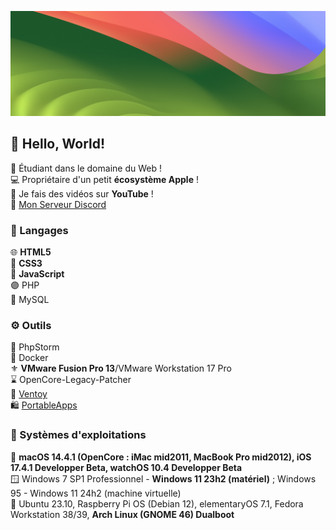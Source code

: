 ![banner](./assets/banner.png)
## 👋 Hello, World!
🎈 Étudiant dans le domaine du Web !\
💻 Propriétaire d'un petit **écosystème Apple** !\
🎥 Je fais des vidéos sur **YouTube** !\
💬 [Mon Serveur Discord](https://discord.gg/pzwAWQFMJM)
### 🐍 Langages
🌐 **HTML5**\
🎨 **CSS3**\
🤖 **JavaScript**\
🟣 PHP\
🐬 MySQL
### ⚙️ Outils
🔰 PhpStorm\
🐋 Docker\
⚜️ **VMware Fusion Pro 13**/VMware Workstation 17 Pro\
⌛ OpenCore-Legacy-Patcher\
📀 [Ventoy](https://ventoy.net/en/index.html)\
🛍️ [PortableApps](https://portableapps.com/)
### 💠 Systèmes d'exploitations
🍎 **macOS 14.4.1 (OpenCore : iMac mid2011, MacBook Pro mid2012), iOS 17.4.1 Developper Beta, watchOS 10.4 Developper Beta**\
🪟 Windows 7 SP1 Professionnel - **Windows 11 23h2 (matériel)** ; Windows 95 - Windows 11 24h2 (machine virtuelle)\
🐧 Ubuntu 23.10, Raspberry Pi OS (Debian 12), elementaryOS 7.1, Fedora Workstation 38/39, **Arch Linux (GNOME 46) Dualboot**
